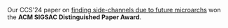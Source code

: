 Our CCS'24 paper on <a href="papers/CCS24-lmtest.pdf">finding side-channels due to future microarchs</a> won the <b>ACM SIGSAC Distinguished Paper Award</b>. 
